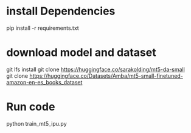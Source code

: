 #  install Dependencies
pip install -r  requirements.txt

#  download model and dataset
  git lfs install
  git clone https://huggingface.co/sarakolding/mt5-da-small  
  git clone https://huggingface.co/Datasets/Amba/mt5-small-finetuned-amazon-en-es_books_dataset


#  Run code
python train_mt5_ipu.py
